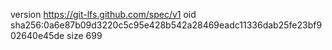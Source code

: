 version https://git-lfs.github.com/spec/v1
oid sha256:0a6e87b09d3220c5c95e428b542a28469eadc11336dab25fe23bf902640e45de
size 699
